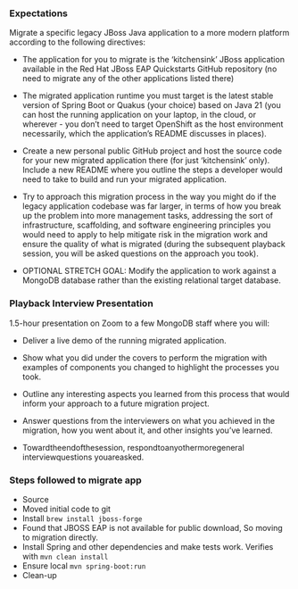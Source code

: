 ### Expectations

Migrate a specific legacy JBoss Java application to a more modern platform according to the following directives:

* The application for you to migrate is the ‘kitchensink’ JBoss application available in the Red Hat JBoss EAP Quickstarts GitHub repository (no need to migrate any of the other applications listed there)

* The migrated application runtime you must target is the latest stable version of Spring Boot or Quakus (your choice) based on Java 21 (you can host the running application on your laptop, in the cloud, or wherever - you don’t need to target OpenShift as the host environment necessarily, which the application’s README discusses in places).

* Create a new personal public GitHub project and host the source code for your new migrated application there (for just ‘kitchensink’ only). Include a new README where you outline the steps a developer would need to take to build and run your migrated application.

* Try to approach this migration process in the way you might do if the legacy application codebase was far larger, in terms of how you break up the problem into more management tasks, addressing the sort of infrastructure, scaffolding, and software engineering principles you would need to apply to help mitigate risk in the migration work and ensure the quality of what is migrated (during the subsequent playback session, you will be asked questions on the approach you took).

* OPTIONAL STRETCH GOAL: Modify the application to work against a MongoDB database rather than the existing relational target database.

### Playback Interview Presentation

1.5-hour presentation on Zoom to a few MongoDB staff where you will:

* Deliver a live demo of the running migrated application.

* Show what you did under the covers to perform the migration with examples of components you changed to highlight the processes you took.

* Outline any interesting aspects you learned from this process that would inform your approach to a future migration project.

* Answer questions from the interviewers on what you achieved in the migration, how you went about it, and other insights you’ve learned.

* Towardtheendofthesession, respondtoanyothermoregeneral interviewquestions youareasked.

### Steps followed to migrate app
* Source 
* Moved initial code to git
* Install `brew install jboss-forge`
* Found that JBOSS EAP is not available for public download, So moving to migration directly.
* Install Spring and other dependencies and make tests work. Verifies with `mvn clean install`
* Ensure local `mvn spring-boot:run`
* Clean-up 
